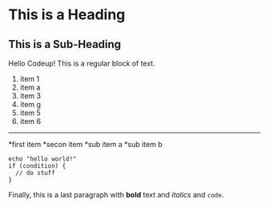 # This is a Heading
## This is a Sub-Heading


Hello Codeup! This is a regular block of text.


1. item 1
1. item a
1. item 3
1. item g
1. item 5
1. item 6


---


*first item
*secon item
  *sub item a 
  *sub item b

  ```
  echo "hello world!"
  if (condition) {
  	// do stuff
}
  ```

  Finally, this is a last paragraph with **bold** text and *italics* and `code`.